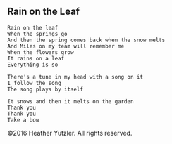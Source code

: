 ## Rain on the Leaf

    Rain on the leaf
    When the springs go
    And then the spring comes back when the snow melts
    And Miles on my team will remember me
    When the flowers grow
    It rains on a leaf
    Everything is so

    There's a tune in my head with a song on it
    I follow the song
    The song plays by itself

    It snows and then it melts on the garden
    Thank you
    Thank you
    Take a bow

©2016 Heather Yutzler. All rights reserved.
